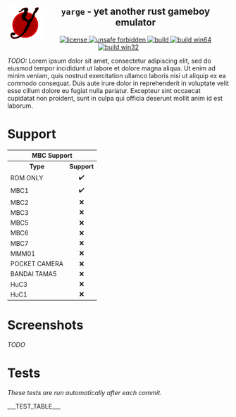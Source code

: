 <!--TITLE-->
<h2 align="center">
  <img alt="logo" src=".assets/yarge.svg" border="0" width="78" height="78" align="left">
  <code>yarge</code> - <b>y</b>et <b>a</b>nother <b>r</b>ust <b>g</b>ameboy <b>e</b>mulator<br>
</h2>
<!--BADGES-->
<div align="center">
  <a href="https://github.com/griffi-gh/yarge/blob/master/LICENSE">
    <img alt="license" src="https://shields.io/github/license/griffi-gh/yarge  " border="0">
  </a>
  <a href="https://github.com/rust-secure-code/safety-dance/">
    <img alt="unsafe forbidden" src="https://img.shields.io/badge/unsafe-forbidden-success.svg" border="0">
  </a>
  <a href="https://github.com/griffi-gh/yarge/actions">
    <img alt="build" src="https://shields.io/github/workflow/status/griffi-gh/yarge/Build" border="0">
  </a>
  <a href="https://nightly.link/griffi-gh/yarge/workflows/build/master/release-win64.zip">
    <img alt="build win64" src="https://img.shields.io/badge/build-win64-blue" border="0">
  </a>
  <a href="https://nightly.link/griffi-gh/yarge/workflows/build/master/release-lin64.zip">
    <img alt="build win32" src="https://img.shields.io/badge/build-lin64-blue" border="0">
  </a>
</div>
<p>
  <i>TODO:</i> Lorem ipsum dolor sit amet, consectetur adipiscing elit, sed do eiusmod tempor incididunt ut labore et dolore magna aliqua. Ut enim ad minim veniam, quis nostrud exercitation ullamco laboris nisi ut aliquip ex ea commodo consequat. Duis aute irure dolor in reprehenderit in voluptate velit esse cillum dolore eu fugiat nulla pariatur. Excepteur sint occaecat cupidatat non proident, sunt in culpa qui officia deserunt mollit anim id est laborum.
</p>
<h1>Support</h1>
<table>
  <tr>
    <th align="center" colspan="2">MBC Support</th>
  </tr>
  <tr>
    <th align="center">Type</th>
    <th align="center">Support</th>
  </tr>
  <tr>
    <td>ROM ONLY</td>
    <td align="center">✔️</td>
  </tr>
  <tr>
    <td>MBC1</td>
    <td align="center">✔️</td>
  </tr>
  <tr>
    <td>MBC2</td>
    <td align="center">❌</td>
  </tr>
  <tr>
    <td>MBC3</td>
    <td align="center">❌</td>
  </tr>
  <tr>
    <td>MBC5</td>
    <td align="center">❌</td>
  </tr>
  <tr>
    <td>MBC6</td>
    <td align="center">❌</td>
  </tr>
  <tr>
    <td>MBC7</td>
    <td align="center">❌</td>
  </tr>
  <tr>
    <td>MMM01</td>
    <td align="center">❌</td>
  </tr>
  <tr>
    <td>POCKET CAMERA</td>
    <td align="center">❌</td>
  </tr>
  <tr>
    <td>BANDAI TAMA5</td>
    <td align="center">❌</td>
  </tr>
  <tr>
    <td>HuC3</td>
    <td align="center">❌</td>
  </tr>
  <tr>
    <td>HuC1</td>
    <td align="center">❌</td>
  </tr>
</table>
<h1>Screenshots</h1>
<p><i>TODO</i></p>
<h1>Tests</h1>
<p><i>These tests are run automatically after each commit.</i></p>
<p>
  ___TEST_TABLE___
</p>
